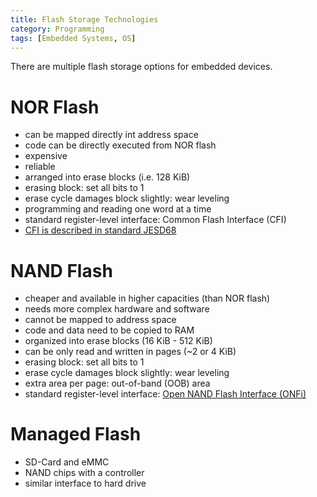 ```yaml
---
title: Flash Storage Technologies
category: Programming
tags: [Embedded Systems, OS]
---
```


There are multiple flash storage options for embedded devices.

# NOR Flash

- can be mapped directly int address space
- code can be directly executed from NOR flash
- expensive
- reliable
- arranged into erase blocks (i.e. 128 KiB)
- erasing block: set all bits to 1
- erase cycle damages block slightly: wear leveling
- programming and reading one word at a time
- standard register-level interface: Common Flash Interface (CFI)
- [CFI is described in standard JESD68](https://www.jedec.org/)

# NAND Flash

- cheaper and available in higher capacities (than NOR flash)
- needs more complex hardware and software
- cannot be mapped to address space
- code and data need to be copied to RAM
- organized into erase blocks (16 KiB - 512 KiB)
- can be only read and written in pages (~2 or 4 KiB)
- erasing block: set all bits to 1
- erase cycle damages block slightly: wear leveling
- extra area per page: out-of-band (OOB) area
- standard register-level interface: [Open NAND Flash Interface (ONFi)](http://www.onfi.org/)

# Managed Flash

- SD-Card and eMMC
- NAND chips with a controller
- similar interface to hard drive
